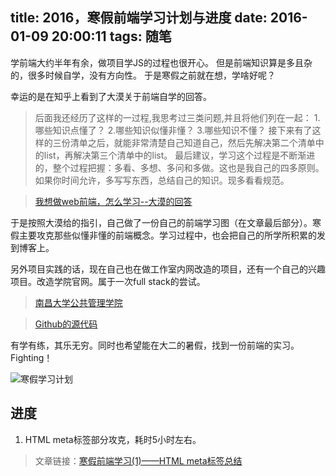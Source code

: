 title: 2016，寒假前端学习计划与进度
date: 2016-01-09 20:00:11
tags: 随笔
---
学前端大约半年有余，做项目学JS的过程也很开心。
但是前端知识算是多且杂的，很多时候自学，没有方向性。
于是寒假之前就在想，学啥好呢？

幸运的是在知乎上看到了大漠关于前端自学的回答。
> 后面我还经历了这样的一过程,我思考过三类问题,并且将他们列在一起：
1.哪些知识点懂了？
2.哪些知识似懂非懂？
3.哪些知识不懂？
接下来有了这样的三份清单之后，就能非常清楚自己知道自己，然后先解决第二个清单中的list，再解决第三个清单中的list。
最后建议，学习这个过程是不断渐进的，整个过程把握：多看、多想、多问和多做。这也是我自己的四多原则。如果你时间允许，多写写东西，总结自己的知识。现多看看规范。

> [我想做web前端，怎么学习--大漠的回答](https://www.zhihu.com/question/29236821/answer/43823443)

于是按照大漠给的指引，自己做了一份自己的前端学习图（在文章最后部分）。寒假主要攻克那些似懂非懂的前端概念。学习过程中，也会把自己的所学所积累的发到博客上。

另外项目实践的话，现在自己也在做工作室内网改造的项目，还有一个自己的兴趣项目。改造学院官网。属于一次full stack的尝试。

> [南昌大学公共管理学院](http://www.ncuhr.win) 

> [Github的源代码](https://github.com/Lxxyx/NcuSpm)

有学有练，其乐无穷。同时也希望能在大二的暑假，找到一份前端的实习。
Fighting！

![寒假学习计划](http://7xoxxe.com1.z0.glb.clouddn.com/%E4%BC%BC%E6%87%82%E9%9D%9E%E6%87%82.png)

## 进度
1. HTML meta标签部分攻克，耗时5小时左右。

> 文章链接：[寒假前端学习(1)——HTML meta标签总结](http://t.cn/R4CLliz)
